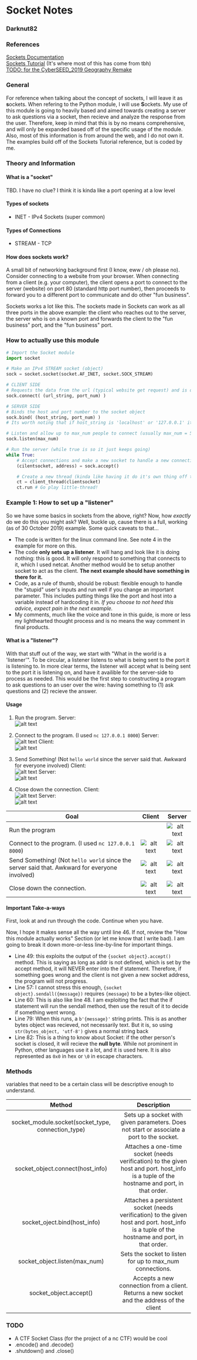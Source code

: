 # Socket Notes
### Darknut82

### References
[Sockets Documentation](https://docs.python.org/3/library/socket.html#socket-objects)  
[Sockets Tutorial](https://docs.python.org/3/howto/sockets.html) (It's where most of this has come from tbh)  
[TODO: for the CyberSEED_2019 Geography Remake](https://www.instructables.com/id/Netcat-in-Python/)  

### General
For reference when talking about the concept of sockets, I will leave it as **s**ockets. When refering to the Python module, I will use **S**ockets. My use of this module is going to heavily based and aimed towards creating a server to ask questions via a socket, then recieve and analyze the response from the user. Therefore, keep in mind that this is by no means comprehensive, and will only be expanded based off of the specific usage of the module. Also, most of this information is from around the web, and I do not own it. The examples build off of the Sockets Tutorial reference, but is coded by me. 

### Theory and Information

#### What is a "socket"
TBD. I have no clue? I think it is kinda like a port opening at a low level

#### Types of sockets
* INET - IPv4 Sockets (super common)

#### Types of Connections
* STREAM - TCP

#### How does sockets work?
A small bit of networking background first (I know, eww / oh please no). Consider connecting to a website from your browser. When connecting from a client (e.g. your computer), the client opens a port to connect to the server (website) on port 80 (standard http port number), then proceeds to forward you to a different port to communicate and do other "fun business".  

Sockets works a lot like this. The sockets made in Sockets can work as all three ports in the above example: the client who reaches out to the server, the server who is on a known port and forwards the client to the "fun business" port, and the "fun business"  port. 

### How to actually use this module
``` python
# Import the Socket module
import socket

# Make an IPv4 STREAM socket (object)
sock = socket.socket(socket.AF_INET, socket.SOCK_STREAM)

# CLIENT SIDE
# Requests the data from the url (typical website get request) and is destroyed
sock.connect( (url_string, port_num) )

# SERVER SIDE
# Binds the host and port number to the socket object
sock.bind( (host_string, port_num) )
# Its worth noting that if host_string is 'localhost' or '127.0.0.1' it is only accessible on your system

# Listen and allow up to max_num people to connect (usually max_num = 5)
sock.listen(max_num)

# Run the server (while true is so it just keeps going)
while True:
    # Accept connections and make a new socket to handle a new connection
    (cilentsocket, address) = sock.accept()

    # Create a new thread (kinda like having it do it's own thing off to the side)
    ct = client_thread(clientsocket)
    ct.run # Go play little-thread!
```

### Example 1: How to set up a "listener"
So we have some basics in sockets from the above, right? Now, how _exactly_ do we do this you might ask? Well, buckle up, cause there is a full, working (as of 30 October 2019) example. Some quick caveats to that...  
* The code is written for the linux command line. See note 4 in the example for more on this.  
* The code **only sets up a listener**. It will hang and look like it is doing nothing: this is good. It will only respond to something that connects to it, which I used netcat. Another method would be to setup another socket to act as the client. **The next example should have something in there for it.**  
* Code, as a rule of thumb, should be robust: flexible enough to handle the "stupid" user's inputs and run well if you change an important parameter. This includes putting things like the port and host into a variable instead of hardcoding it in. _If you choose to not heed this advice, expect pain in the next example._
* My comments, much like the voice and tone in this guide, is more or less my lighthearted thought process and is no means the way comment in final products.  
  
#### What is a "listener"?
With that stuff out of the way, we start with "What in the world is a 'listener'". To be circular, a listener listens to what is being sent to the port it is listening to. In more clear terms, the listener will accept what is being sent to the port it is listening on, and have it availible for the server-side to process as needed. This would be the first step to constructing a program to ask questions to an user over the wire: having something to (1) ask questions and (2) recieve the answer. 

#### Usage
1. Run the program. 
Server:  
![alt text](https://github.com/MichaelLJohnson/Assorted-Python/blob/Socket-Ex1/pictures/ex1_server1 "Initial Server Setup")

2. Connect to the program. (I used `nc 127.0.0.1 8000`)
Server:  
![alt text](https://github.com/MichaelLJohnson/Assorted-Python/blob/Socket-Ex1/pictures/ex1_sever2 "Netcat Terminal Response")
Client:  
![alt text](https://github.com/MichaelLJohnson/Assorted-Python/blob/Socket-Ex1/pictures/ex1_client2 "Server Accepts the Connection")

3. Send Something! (Not `hello world` since the server said that. Awkward for everyone involved)
Client:  
![alt text](https://github.com/MichaelLJohnson/Assorted-Python/blob/Socket-Ex1/pictures/ex1_client3 "Client Sends Message")
Server:  
![alt text](https://github.com/MichaelLJohnson/Assorted-Python/blob/Socket-Ex1/pictures/ex1_server3 "Server Recieves Message")

4. Close down the connection.
Client:  
![alt text](https://github.com/MichaelLJohnson/Assorted-Python/blob/Socket-Ex1/pictures/ex1_client4 "Client Shuts Down")
Server:  
![alt text](https://github.com/MichaelLJohnson/Assorted-Python/blob/Socket-Ex1/pictures/ex1_server4 "Program Finishes")

| Goal | Client | Server | 
| ---- | :----: | :----: |
| Run the program |  | ![alt text](https://github.com/MichaelLJohnson/Assorted-Python/blob/Socket-Ex1/pictures/ex1_server1 "Initial Server Setup") |
| Connect to the program. (I used `nc 127.0.0.1 8000`) | ![alt text](https://github.com/MichaelLJohnson/Assorted-Python/blob/Socket-Ex1/pictures/ex1_client2 "Server Accepts the Connection") | ![alt text](https://github.com/MichaelLJohnson/Assorted-Python/blob/Socket-Ex1/pictures/ex1_server2 "Netcat Terminal Response") | 
| Send Something! (Not `hello world` since the server said that. Awkward for everyone involved) | ![alt text](https://github.com/MichaelLJohnson/Assorted-Python/blob/Socket-Ex1/pictures/ex1_client3 "Server Recieves Message") | ![alt text](https://github.com/MichaelLJohnson/Assorted-Python/blob/Socket-Ex1/pictures/ex1_server3 "Client Sends Message") | 
| Close down the connection. | ![alt text](https://github.com/MichaelLJohnson/Assorted-Python/blob/Socket-Ex1/pictures/ex1_client4 "Program Finishes") | ![alt text](https://github.com/MichaelLJohnson/Assorted-Python/blob/Socket-Ex1/pictures/ex1_server4 "Client Shuts Down") | 

#### Important Take-a-ways
First, look at and run through the code. Continue when you have.  
  
Now, I hope it makes sense all the way until line 46. If not, review the "How this module actually works" Section (or let me know that I write bad). I am going to break it down more-or-less line-by-line for important things. 
* Line 49: this exploits the output of the `{socket object}.accept()` method. This is saying as long as addr is not defined, which is set by the accept method, it will NEVER enter into the if statement. Therefore, if something goes wrong and the client is not given a new socket address, the program will not progress.
* Line 57: I cannot stress this enough, `{socket object}.sendall({message})` requires `{message}` to be a bytes-like object.
* Line 60: This is also like line 48. I am exploiting the fact that the if statement will run the sendall method, then use the result of it to decide if something went wrong. 
* Line 79: When this runs, a `b'{message}'` string prints. This is as another bytes object was recieved, not necessarily text. But it is, so using `str(bytes_object, 'utf-8')` gives a normal string back
* Line 82: This is a thing to know about Socket: if the other person's socket is closed, it will recieve the **null byte**. While not prominent in Python, other languages use it a lot, and it is used here. It is also represented as `0x0` in hex or `\0` in escape characters.  

### Methods
variables that need to be a certain class will be descriptive enough to understand.
  
| Method | Description | 
| :---:  | :----:      |
| socket_module.socket(socket_type, connection_type) | Sets up a socket with given parameters. Does not start or associate a port to the socket. |
| socket_object.connect(host_info) | Attaches a one-time socket (needs verification) to the given host and port. host_info is a tuple of the hostname and port, in that order. |
| socket_oject.bind(host_info) | Attaches a persistent socket (needs verification) to the given host and port. host_info is a tuple of the hostname and port, in that order. |
| socket_object.listen(max_num) | Sets the socket to listen for up to max_num connections. |
| socket_object.accept() | Accepts a new connection from a client. Returns a new socket and the address of the client |

### TODO
* A CTF Socket Class (for the project of a nc CTF) would be cool
* .encode() and .decode()
* .shutdown() and .close()
